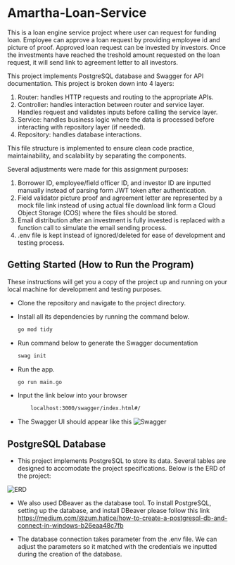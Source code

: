 # Amartha-Loan-Service
This is a loan engine service project where user can request for funding loan. Employee can approve a loan request by providing employee id and picture of proof. Approved loan request can be invested by investors. Once the investments have reached the treshold amount requested on the loan request, it will send link to agreement letter to all investors. 

This project implements PostgreSQL database and Swagger for API documentation. This project is broken down into 4 layers:

1. Router: handles HTTP requests and routing to the appropriate APIs.
2. Controller: handles interaction between router and service layer. Handles request and validates inputs before calling the service layer.
3. Service: handles business logic where the data is processed before interacting with repository layer (if needed).
4. Repository: handles database interactions.

This file structure is implemented to ensure clean code practice, maintainability, and scalability by separating the components. 

Several adjustments were made for this assignment purposes:

1. Borrower ID, employee/field officer ID, and investor ID are inputted manually instead of parsing form JWT token after authentication.
2. Field validator picture proof and agreement letter are represented by a mock file link instead of using actual file download link form a Cloud Object Storage (COS) where the files should be stored.
3. Email distribution after an investment is fully invested is replaced with a function call to simulate the email sending process.
4. .env file is kept instead of ignored/deleted for ease of development and testing process.

## Getting Started (How to Run the Program)

These instructions will get you a copy of the project up and running on your local machine for development and testing purposes.

* Clone the repository and navigate to the project directory.
* Install all its dependencies by running the command below.

    ```bash
    go mod tidy
    ```
* Run command below to generate the Swagger documentation
    ```bash
    swag init
    ```
* Run the app.
    ```bash
    go run main.go
    ```
* Input the link below into your browser

    ```bash
        localhost:3000/swagger/index.html#/
    ```
* The Swagger UI should appear like this
  ![Swagger](https://github.com/user-attachments/assets/e6a9913d-cbcf-446f-9310-9292fa95f8c7)

## PostgreSQL Database

* This project implements PostgreSQL to store its data. Several tables are designed to accomodate the project specifications. Below is the ERD of the project:

![ERD](https://github.com/user-attachments/assets/d6f3e6d0-023d-4659-ae98-37c48db82d99)

* We also used DBeaver as the database tool. To install PostgreSQL, setting up the database, and install DBeaver please follow this link
https://medium.com/@zum.hatice/how-to-create-a-postgresql-db-and-connect-in-windows-b26eaa48c7fb

* The database connection takes parameter from the .env file. We can adjust the parameters so it matched with the credentials we inputted during the creation of the database.
  
